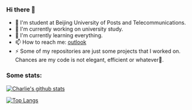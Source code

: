 ### Hi there 👋

- 🏫 I'm student at Beijing University of Posts and Telecommunications.
- 🔭 I'm currently working on university study.
- 🌱 I'm currently learning everything.
- 📫 How to reach me: [outlook](mailto:charlie_c_0129@outlook.com)
- ⚡ Some of my repositories are just some projects that I worked on. Chances are my code is not elegant, efficient or whatever🤪.

<!--
**charlie0129/charlie0129** is a ✨ _special_ ✨ repository because its `README.md` (this file) appears on your GitHub profile.

Here are some ideas to get you started:

- 🔭 I’m currently working on ...
- 🌱 I’m currently learning ...
- 👯 I’m looking to collaborate on ...
- 🤔 I’m looking for help with ...
- 💬 Ask me about ...
- 📫 How to reach me: ...
- 😄 Pronouns: ...
- ⚡ Fun fact: ...
-->

<!--
[![ReadMe Card](https://github-readme-stats.vercel.app/api/pin/?username=charlie0129&repo=smc_fan_util)](https://github.com/anuraghazra/github-readme-stats)
[![ReadMe Card](https://github-readme-stats.vercel.app/api/pin/?username=charlie0129&repo=my-hammerspoon-config)](https://github.com/anuraghazra/github-readme-stats)
[![ReadMe Card](https://github-readme-stats.vercel.app/api/pin/?username=charlie0129&repo=ege_based_painter_cpp)](https://github.com/anuraghazra/github-readme-stats)
[![ReadMe Card](https://github-readme-stats.vercel.app/api/pin/?username=charlie0129&repo=Link-Link)](https://github.com/anuraghazra/github-readme-stats)
-->

### Some stats:

[![Charlie's github stats](https://github-readme-stats.vercel.app/api?username=charlie0129&count_private=true&show_icons=true&theme=buefy)](https://github.com/anuraghazra/github-readme-stats)

[![Top Langs](https://github-readme-stats.vercel.app/api/top-langs/?username=charlie0129&theme=buefy)](https://github.com/anuraghazra/github-readme-stats)
